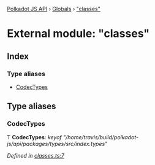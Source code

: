 [Polkadot JS API](../README.md) › [Globals](../globals.md) › ["classes"](_classes_.md)

# External module: "classes"

## Index

### Type aliases

* [CodecTypes](_classes_.md#codectypes)

## Type aliases

###  CodecTypes

Ƭ **CodecTypes**: *keyof "/home/travis/build/polkadot-js/api/packages/types/src/index.types"*

*Defined in [classes.ts:7](https://github.com/polkadot-js/api/blob/d0f9114/packages/types/src/classes.ts#L7)*
